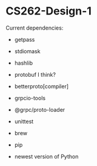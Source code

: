 # CS262-Design-1

Current dependencies:
 - getpass
 - stdiomask
 - hashlib
 - protobuf I think?
 - betterproto[compiler]
 - grpcio-tools
 - @grpc/proto-loader
 - unittest

 - brew
 - pip
 - newest version of Python
